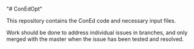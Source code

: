 "# ConEdOpt" 

This repository contains the ConEd code and necessary input files.

Work should be done to address individual issues in branches, and only merged with the master when the issue has been tested and resolved.
